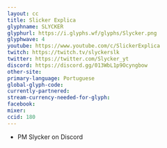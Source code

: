 ```yaml
---
layout: cc
title: Slicker Explica
glyphname: SLYCKER
glyphurl: https://i.glyphs.wf/glyphs/Slycker.png
glyphwave: 4
youtube: https://www.youtube.com/c/SlickerExplica
twitch: https://twitch.tv/slyckerslk
twitter: https://twitter.com/Slycker_yt
discord: https://discord.gg/013WbL1p9Ocyngbow
other-site: 
primary-language: Portuguese
global-glyph-code: 
currently-partnered: 
stream-currency-needed-for-glyph: 
facebook: 
mixer: 
ccid: 180
---
```

* PM Slycker on Discord
